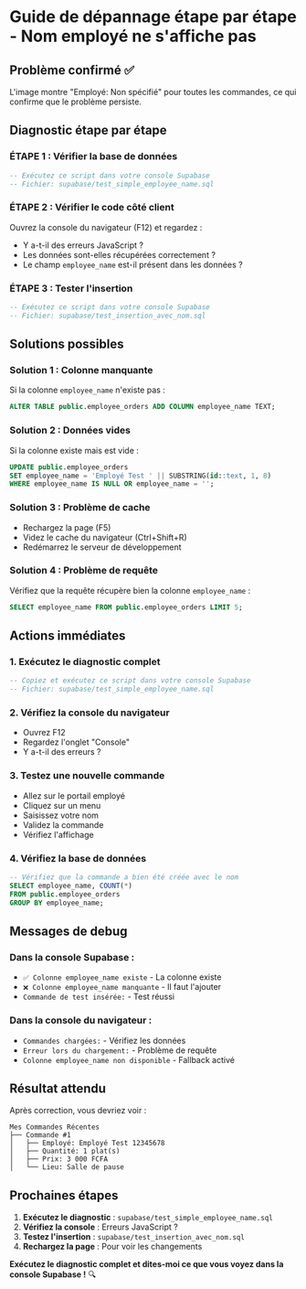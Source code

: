 # Guide de dépannage étape par étape - Nom employé ne s'affiche pas

## Problème confirmé ✅

L'image montre "Employé: Non spécifié" pour toutes les commandes, ce qui confirme que le problème persiste.

## Diagnostic étape par étape

### **ÉTAPE 1 : Vérifier la base de données**
```sql
-- Exécutez ce script dans votre console Supabase
-- Fichier: supabase/test_simple_employee_name.sql
```

### **ÉTAPE 2 : Vérifier le code côté client**
Ouvrez la console du navigateur (F12) et regardez :
- Y a-t-il des erreurs JavaScript ?
- Les données sont-elles récupérées correctement ?
- Le champ `employee_name` est-il présent dans les données ?

### **ÉTAPE 3 : Tester l'insertion**
```sql
-- Exécutez ce script dans votre console Supabase
-- Fichier: supabase/test_insertion_avec_nom.sql
```

## Solutions possibles

### **Solution 1 : Colonne manquante**
Si la colonne `employee_name` n'existe pas :
```sql
ALTER TABLE public.employee_orders ADD COLUMN employee_name TEXT;
```

### **Solution 2 : Données vides**
Si la colonne existe mais est vide :
```sql
UPDATE public.employee_orders 
SET employee_name = 'Employé Test ' || SUBSTRING(id::text, 1, 8)
WHERE employee_name IS NULL OR employee_name = '';
```

### **Solution 3 : Problème de cache**
- Rechargez la page (F5)
- Videz le cache du navigateur (Ctrl+Shift+R)
- Redémarrez le serveur de développement

### **Solution 4 : Problème de requête**
Vérifiez que la requête récupère bien la colonne `employee_name` :
```sql
SELECT employee_name FROM public.employee_orders LIMIT 5;
```

## Actions immédiates

### **1. Exécutez le diagnostic complet**
```sql
-- Copiez et exécutez ce script dans votre console Supabase
-- Fichier: supabase/test_simple_employee_name.sql
```

### **2. Vérifiez la console du navigateur**
- Ouvrez F12
- Regardez l'onglet "Console"
- Y a-t-il des erreurs ?

### **3. Testez une nouvelle commande**
- Allez sur le portail employé
- Cliquez sur un menu
- Saisissez votre nom
- Validez la commande
- Vérifiez l'affichage

### **4. Vérifiez la base de données**
```sql
-- Vérifiez que la commande a bien été créée avec le nom
SELECT employee_name, COUNT(*) 
FROM public.employee_orders 
GROUP BY employee_name;
```

## Messages de debug

### **Dans la console Supabase :**
- `✅ Colonne employee_name existe` - La colonne existe
- `❌ Colonne employee_name manquante` - Il faut l'ajouter
- `Commande de test insérée:` - Test réussi

### **Dans la console du navigateur :**
- `Commandes chargées:` - Vérifiez les données
- `Erreur lors du chargement:` - Problème de requête
- `Colonne employee_name non disponible` - Fallback activé

## Résultat attendu

Après correction, vous devriez voir :
```
Mes Commandes Récentes
├── Commande #1
│   ├── Employé: Employé Test 12345678
│   ├── Quantité: 1 plat(s)
│   ├── Prix: 3 000 FCFA
│   └── Lieu: Salle de pause
```

## Prochaines étapes

1. **Exécutez le diagnostic** : `supabase/test_simple_employee_name.sql`
2. **Vérifiez la console** : Erreurs JavaScript ?
3. **Testez l'insertion** : `supabase/test_insertion_avec_nom.sql`
4. **Rechargez la page** : Pour voir les changements

**Exécutez le diagnostic complet et dites-moi ce que vous voyez dans la console Supabase !** 🔍



